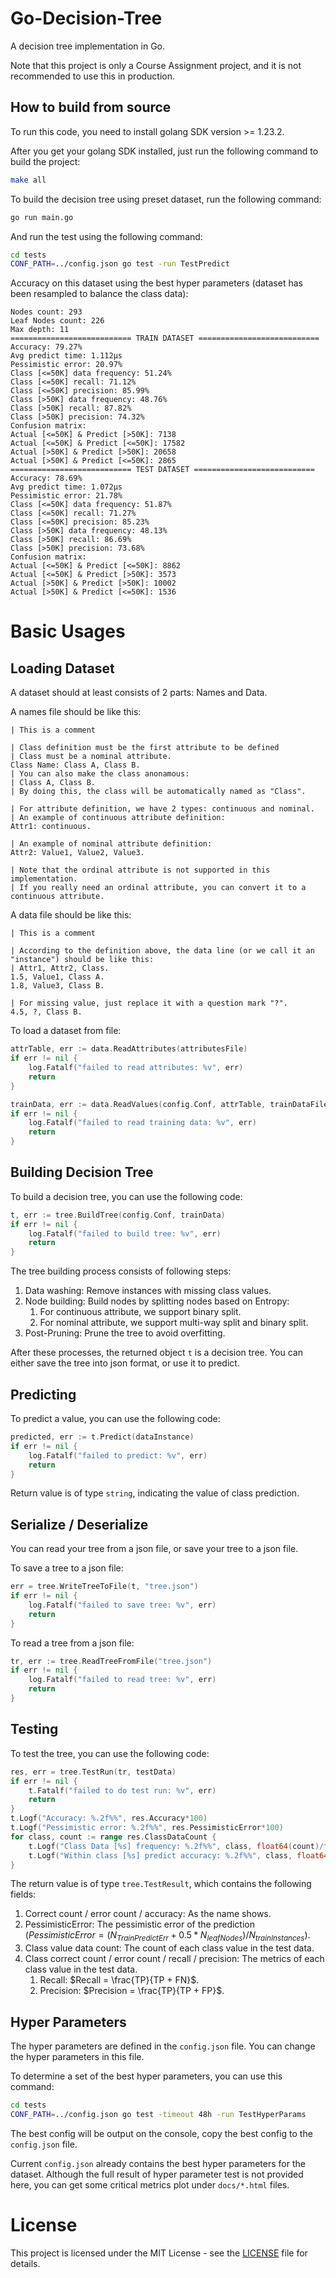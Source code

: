 # Go-Decision-Tree

A decision tree implementation in Go.

Note that this project is only a Course Assignment project, and it is not recommended to use this in production.

## How to build from source

To run this code, you need to install golang SDK version >= 1.23.2.

After you get your golang SDK installed, just run the following command to build the project:

```bash
make all
```

To build the decision tree using preset dataset, run the following command:

```bash
go run main.go
```

And run the test using the following command:

```bash
cd tests
CONF_PATH=../config.json go test -run TestPredict
```

Accuracy on this dataset using the best hyper parameters (dataset has been resampled to balance the class data):

```text
Nodes count: 293
Leaf Nodes count: 226
Max depth: 11
=========================== TRAIN DATASET ===========================
Accuracy: 79.27%
Avg predict time: 1.112µs
Pessimistic error: 20.97%
Class [<=50K] data frequency: 51.24%
Class [<=50K] recall: 71.12%
Class [<=50K] precision: 85.99%
Class [>50K] data frequency: 48.76%
Class [>50K] recall: 87.82%
Class [>50K] precision: 74.32%
Confusion matrix:
Actual [<=50K] & Predict [>50K]: 7138
Actual [<=50K] & Predict [<=50K]: 17582
Actual [>50K] & Predict [>50K]: 20658
Actual [>50K] & Predict [<=50K]: 2865
=========================== TEST DATASET ===========================
Accuracy: 78.69%
Avg predict time: 1.072µs
Pessimistic error: 21.78%
Class [<=50K] data frequency: 51.87%
Class [<=50K] recall: 71.27%
Class [<=50K] precision: 85.23%
Class [>50K] data frequency: 48.13%
Class [>50K] recall: 86.69%
Class [>50K] precision: 73.68%
Confusion matrix:
Actual [<=50K] & Predict [<=50K]: 8862
Actual [<=50K] & Predict [>50K]: 3573
Actual [>50K] & Predict [>50K]: 10002
Actual [>50K] & Predict [<=50K]: 1536
```

# Basic Usages

## Loading Dataset

A dataset should at least consists of 2 parts: Names and Data.

A names file should be like this:

```text
| This is a comment

| Class definition must be the first attribute to be defined
| Class must be a nominal attribute.
Class Name: Class A, Class B.
| You can also make the class anonamous:
| Class A, Class B.
| By doing this, the class will be automatically named as "Class".

| For attribute definition, we have 2 types: continuous and nominal.
| An example of continuous attribute definition:
Attr1: continuous.

| An example of nominal attribute definition:
Attr2: Value1, Value2, Value3.

| Note that the ordinal attribute is not supported in this implementation.
| If you really need an ordinal attribute, you can convert it to a continuous attribute.
```

A data file should be like this:

```text
| This is a comment

| According to the definition above, the data line (or we call it an "instance") should be like this:
| Attr1, Attr2, Class.
1.5, Value1, Class A.
1.8, Value3, Class B.

| For missing value, just replace it with a question mark "?".
4.5, ?, Class B.
```

To load a dataset from file:
```go
attrTable, err := data.ReadAttributes(attributesFile)
if err != nil {
    log.Fatalf("failed to read attributes: %v", err)
    return
}

trainData, err := data.ReadValues(config.Conf, attrTable, trainDataFile)
if err != nil {
    log.Fatalf("failed to read training data: %v", err)
    return
}
```

## Building Decision Tree

To build a decision tree, you can use the following code:

```go
t, err := tree.BuildTree(config.Conf, trainData)
if err != nil {
    log.Fatalf("failed to build tree: %v", err)
    return
}
```

The tree building process consists of following steps:
1. Data washing: Remove instances with missing class values.
2. Node building: Build nodes by splitting nodes based on Entropy:
   1. For continuous attribute, we support binary split.
   2. For nominal attribute, we support multi-way split and binary split.
3. Post-Pruning: Prune the tree to avoid overfitting.

After these processes, the returned object `t` is a decision tree. You can either save the tree into json format, or use it to predict.

## Predicting

To predict a value, you can use the following code:

```go
predicted, err := t.Predict(dataInstance)
if err != nil {
    log.Fatalf("failed to predict: %v", err)
    return
}
```

Return value is of type `string`, indicating the value of class prediction.

## Serialize / Deserialize

You can read your tree from a json file, or save your tree to a json file.

To save a tree to a json file:

```go
err = tree.WriteTreeToFile(t, "tree.json")
if err != nil {
    log.Fatalf("failed to save tree: %v", err)
    return
}
```

To read a tree from a json file:

```go
tr, err := tree.ReadTreeFromFile("tree.json")
if err != nil {
    log.Fatalf("failed to read tree: %v", err)
    return
}
```

## Testing

To test the tree, you can use the following code:

```go
res, err = tree.TestRun(tr, testData)
if err != nil {
    t.Fatalf("failed to do test run: %v", err)
    return
}
t.Logf("Accuracy: %.2f%%", res.Accuracy*100)
t.Logf("Pessimistic error: %.2f%%", res.PessimisticError*100)
for class, count := range res.ClassDataCount {
    t.Logf("Class Data [%s] frequency: %.2f%%", class, float64(count)/float64(len(testData.Instances))*100)
    t.Logf("Within class [%s] predict accuracy: %.2f%%", class, float64(res.ClassCorrectCount[class])/float64(count)*100)
}
```

The return value is of type `tree.TestResult`, which contains the following fields:
1. Correct count / error count / accuracy: As the name shows.
2. PessimisticError: The pessimistic error of the prediction ($PessimisticError = (N_{TrainPredictErr} + 0.5 * N_{leafNodes}) / N_{trainInstances}$).
3. Class value data count: The count of each class value in the test data.
4. Class correct count / error count / recall / precision: The metrics of each class value in the test data.
   1. Recall: $Recall = \frac{TP}{TP + FN}$.
   2. Precision: $Precision = \frac{TP}{TP + FP}$.

## Hyper Parameters

The hyper parameters are defined in the `config.json` file. You can change the hyper parameters in this file.

To determine a set of the best hyper parameters, you can use this command:

```bash
cd tests
CONF_PATH=../config.json go test -timeout 48h -run TestHyperParams
```

The best config will be output on the console, copy the best config to the `config.json` file.

Current `config.json` already contains the best hyper parameters for the dataset. Although the full result of hyper parameter test is not provided here, you can get some critical metrics plot under `docs/*.html` files.

# License
This project is licensed under the MIT License - see the [LICENSE](LICENSE) file for details.
